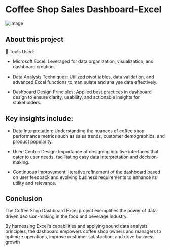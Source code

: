 # Coffee Shop Sales Dashboard-Excel

![image](https://github.com/user-attachments/assets/18d6ec21-34bb-4db8-9733-6abb292407cc)


## About this project

🔧 Tools Used:

* Microsoft Excel: Leveraged for data organization, visualization, and dashboard creation.

* Data Analysis Techniques: Utilized pivot tables, data validation, and advanced Excel functions to manipulate and analyse data effectively.

* Dashboard Design Principles: Applied best practices in dashboard design to ensure clarity, usability, and actionable insights for stakeholders.

## Key insights include:

* Data Interpretation: Understanding the nuances of coffee shop performance metrics such as sales trends, customer demographics, and product popularity.

* User-Centric Design: Importance of designing intuitive interfaces that cater to user needs, facilitating easy data interpretation and decision-making.

* Continuous Improvement: Iterative refinement of the dashboard based on user feedback and evolving business requirements to enhance its utility and relevance.

## Conclusion

The Coffee Shop Dashboard Excel project exemplifies the power of data-driven decision-making in the food and beverage industry.

By harnessing Excel's capabilities and applying sound data analysis principles, the dashboard empowers coffee shop owners and managers to optimize operations, improve customer satisfaction, and drive business growth

